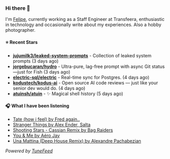 ### Hi there 👋

I'm [Felipe](https://felipevm.com), currently working as a Staff Engineer at Transfeera, enthusiastic in technology and occasionally write about my experiences. Also a hobby photographer.

#### ⭐ Recent Stars
- **[jujumilk3/leaked-system-prompts](https://github.com/jujumilk3/leaked-system-prompts)** - Collection of leaked system prompts (3 days ago)
- **[jorgebucaran/hydro](https://github.com/jorgebucaran/hydro)** - Ultra-pure, lag-free prompt with async Git status—just for Fish (3 days ago)
- **[electric-sql/electric](https://github.com/electric-sql/electric)** - Real-time sync for Postgres. (4 days ago)
- **[kodustech/kodus-ai](https://github.com/kodustech/kodus-ai)** - Open source AI code reviews — just like your senior dev would do. (4 days ago)
- **[atuinsh/atuin](https://github.com/atuinsh/atuin)** - ✨ Magical shell history (5 days ago)

#### 🎧 What I have been listening
- [Tate (how i feel) by Fred again..](https://open.spotify.com/track/521n5wagIZ1522mA2ynHDL)
- [Stranger Things by Alex Ender, Salta](https://open.spotify.com/track/64AEcuPgXGM5eJ2v6zX64u)
- [Shooting Stars - Cassian Remix by Bag Raiders](https://open.spotify.com/track/3HEvzEwP0Jg0hEszE6P8x4)
- [You &amp; Me by Aéro Jay](https://open.spotify.com/track/0PVQphBPy6QeM1iXjgCC34)
- [Una Mattina (Deep House Remix) by Alexandre Pachabezian](https://open.spotify.com/track/2lyYZUdytjqxy9a93XI4Da)

_Powered by [TuneFeed](https://tunefeed.app?ref=github.com)_
